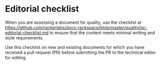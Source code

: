 # Editorial checklist

When you are assessing a document for quality, use the checklist at 
https://github.com/rackerlabs/docs-rackspace/blob/master/quality/qc-editorial-checklist.md to ensure
that the content meets minimal writing and style requirements.

Use this checklist on new and existing documents for which you have received a pull
request (PR) before submitting the PR to the technical editor for editing.

